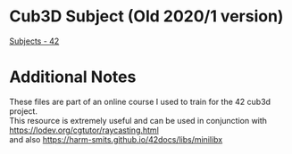 
# Cub3D Subject (Old 2020/1 version)

[Subjects - 42](https://ninads.notion.site/Subjects-42-39a82a431ded44db89fe1f75fbe5076a?pvs=4)

# Additional Notes

These files are part of an online course I used to train for the 42 cub3d project. <br>
This resource is extremely useful and can be used in conjunction with https://lodev.org/cgtutor/raycasting.html <br>and also https://harm-smits.github.io/42docs/libs/minilibx
